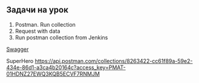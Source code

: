 ## Задачи на урок

1. Postman. Run collection
2. Request with data
3. Run postman collection from Jenkins

[Swagger](https://superhero.qa-test.csssr.com/swagger-ui.html#/)

SuperHero https://api.postman.com/collections/8263422-cc61f89a-59e2-434e-86d1-a3ca4b20164c?access_key=PMAT-01HDNZ27EWQ3KQB5ECVF7RNMJM
